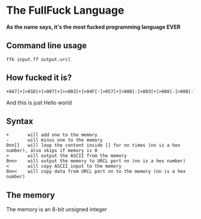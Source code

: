 # The FullFuck Language
**As the name says, it's the most fucked programming language EVER**

## Command line usage
```
ffk input.ff output.urcl
```

## How fucked it is?
```
+047[+]>01D[+]>007[+]>>003[+]>04F[-]>057[+]>008[-]>003[+]>008[-]>008[-]>043[-]>
```
And this is just Hello world

## Syntax
```
+       will add one to the memory
-       will minus one to the memory
0nn[]   will loop the content inside [] for nn times (nn is a hex number), also skips if memory is 0
>       will output the ASCII from the memory
0nn>    will output the memory to URCL port nn (nn is a hex number)
<       will copy ASCII input to the memory
0nn<    will copy data from URCL port nn to the memory (nn is a hex number)
```


## The memory
The memory is an 8-bit unsigned integer